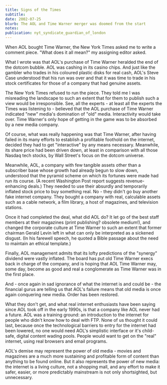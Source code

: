 ```yaml
---
title: Signs of the Times
subtitle: 
date: 2002-07-25
blurb: The AOL and Time Warner merger was doomed from the start
notes: 
publication: nyt_syndicate_guardian_of_london
---
```


When AOL bought Time Warner, the New York Times asked me to write a comment piece. "What does it all mean?" my assigning editor asked.

What I wrote was that AOL's purchase of Time Warner heralded the end of the dotcom bubble. AOL was cashing in its casino chips. And just like the gambler who trades in his coloured plastic disks for real cash, AOL's Steve Case understood that his run was over and that it was time to trade in his stock certificates for those of a company that had genuine assets.

The New York Times refused to run the piece. They told me I was misreading the landscape to such an extent that for them to publish such a view would be irresponsible. See, all the experts - at least all the experts the Times was listening to - believed that the AOL purchase of Time Warner indicated "new" media's domination of "old" media. Interactivity would take over. Time Warner's only hope of getting in the game was to be absorbed by a new media company.

Of course, what was really happening was that Time Warner, after having failed in its many efforts to establish a profitable foothold on the internet, decided they had to get "interactive" by any means necessary. Meanwhile, its share price had been driven down, at least in comparison with all those Nasdaq tech stocks, by Wall Street's focus on the dotcom universe.

Meanwhile, AOL, a company with few tangible assets other than a subscriber base whose growth had already begun to slow down, understood that the pyramid scheme on which its fortunes were made had run its course. (A recent Washington Post report suggests revenue-enhancing deals.) They needed to use their absurdly and temporarily inflated stock price to buy something real. No - they didn't go buy another fake internet company. They bought a company with real, calculable assets such as a cable network, a film library, a host of magazines, and television stations.

Once it had completed the deal, what did AOL do? It let go of the best staff members at their magazines (print publishing? obsolete medium!), and changed the corporate culture at Time Warner to such an extent that former chairman Gerald Levin left in what can only be interpreted as a sickened disgust. (In his farewell speech, he quoted a Bible passage about the need to maintain an ethical template.)

Finally, AOL management admits that its lofty predictions of the "synergy" dividend were vastly inflated. The board has put old Time Warner execs back in charge of the company, and is hoping that AOL Time Warner may, some day, become as good and real a conglomerate as Time Warner was in the first place.

And - once again in sad ignorance of what the internet is and could be - the financial gurus are telling us that AOL's failure means that old media is once again conquering new media. Order has been restored.

What they don't get, and what real internet enthusiasts have been saying since AOL took off in the early 1990s, is that a company like AOL never had a future. AOL was a training ground: an introduction to the internet for people who didn't know how to deal with FTP. None of us thought it could last, because once the technological barriers to entry for the internet had been lowered, no one would need AOL's simplistic interface or it's child-safe, digital content wading pools. People would want to get on the "real" internet, using real browsers and email programs.

AOL's demise may represent the power of old media - movies and magazines are a much more sustaining and profitable form of content than anything to be found online. But it also represents the power of new media: the internet is a living culture, not a shopping mall, and any effort to make it safer, easier, or more predictably mainstream is not only shortsighted, but unnecessary.
